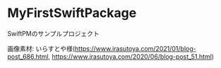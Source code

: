 # MyFirstSwiftPackage
SwiftPMのサンプルプロジェクト

画像素材: いらすとや様(https://www.irasutoya.com/2021/01/blog-post_686.html, https://www.irasutoya.com/2020/06/blog-post_51.html)
